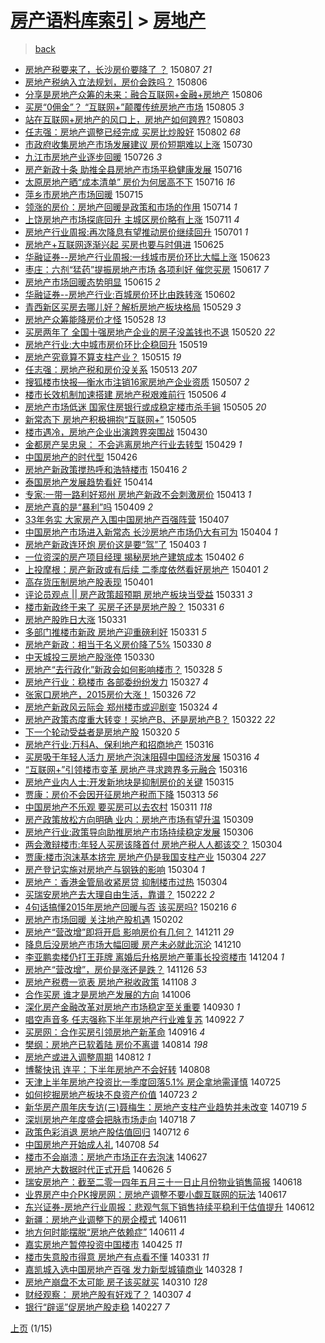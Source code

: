 [房产语料库索引](../../README.md)  > [房地产](房地产.md)
====
> [back](../README.md)

- [房地产税要来了，长沙房价要降了 ？](http://jkwz.applinzi.com/ittc/547650615581837796.html#%E6%88%BF%E5%9C%B0%E4%BA%A7%E7%A8%8E%E8%A6%81%E6%9D%A5%E4%BA%86%EF%BC%8C%E9%95%BF%E6%B2%99%E6%88%BF%E4%BB%B7%E8%A6%81%E9%99%8D%E4%BA%86+%EF%BC%9F) 150807 *21* 
- [房地产税纳入立法规划，房价会跌吗？](http://jkwz.applinzi.com/ittc/547650611426008556.html#%E6%88%BF%E5%9C%B0%E4%BA%A7%E7%A8%8E%E7%BA%B3%E5%85%A5%E7%AB%8B%E6%B3%95%E8%A7%84%E5%88%92%EF%BC%8C%E6%88%BF%E4%BB%B7%E4%BC%9A%E8%B7%8C%E5%90%97%EF%BC%9F) 150806  
- [分享是房地产众筹的未来：融合互联网+金融+房地产](http://jkwz.applinzi.com/ittc/547650611435774754.html#%E5%88%86%E4%BA%AB%E6%98%AF%E6%88%BF%E5%9C%B0%E4%BA%A7%E4%BC%97%E7%AD%B9%E7%9A%84%E6%9C%AA%E6%9D%A5%EF%BC%9A%E8%9E%8D%E5%90%88%E4%BA%92%E8%81%94%E7%BD%91%2B%E9%87%91%E8%9E%8D%2B%E6%88%BF%E5%9C%B0%E4%BA%A7) 150806  
- [买房“0佣金”？ “互联网+”颠覆传统房地产市场](http://jkwz.applinzi.com/ittc/547650611430258109.html#%E4%B9%B0%E6%88%BF%E2%80%9C0%E4%BD%A3%E9%87%91%E2%80%9D%EF%BC%9F+%E2%80%9C%E4%BA%92%E8%81%94%E7%BD%91%2B%E2%80%9D%E9%A2%A0%E8%A6%86%E4%BC%A0%E7%BB%9F%E6%88%BF%E5%9C%B0%E4%BA%A7%E5%B8%82%E5%9C%BA) 150805 *3* 
- [站在互联网+房地产的风口上，房地产如何跨界?](http://jkwz.applinzi.com/ittc/547650615539268553.html#%E7%AB%99%E5%9C%A8%E4%BA%92%E8%81%94%E7%BD%91%2B%E6%88%BF%E5%9C%B0%E4%BA%A7%E7%9A%84%E9%A3%8E%E5%8F%A3%E4%B8%8A%EF%BC%8C%E6%88%BF%E5%9C%B0%E4%BA%A7%E5%A6%82%E4%BD%95%E8%B7%A8%E7%95%8C%3F) 150803  
- [任志强：房地产调整已经完成 买房比炒股好](http://jkwz.applinzi.com/ittc/547650615517532000.html#%E4%BB%BB%E5%BF%97%E5%BC%BA%EF%BC%9A%E6%88%BF%E5%9C%B0%E4%BA%A7%E8%B0%83%E6%95%B4%E5%B7%B2%E7%BB%8F%E5%AE%8C%E6%88%90+%E4%B9%B0%E6%88%BF%E6%AF%94%E7%82%92%E8%82%A1%E5%A5%BD) 150802 *68* 
- [市政府收集房地产市场发展建议 房价短期难以上涨](http://jkwz.applinzi.com/ittc/547650611436646480.html#%E5%B8%82%E6%94%BF%E5%BA%9C%E6%94%B6%E9%9B%86%E6%88%BF%E5%9C%B0%E4%BA%A7%E5%B8%82%E5%9C%BA%E5%8F%91%E5%B1%95%E5%BB%BA%E8%AE%AE+%E6%88%BF%E4%BB%B7%E7%9F%AD%E6%9C%9F%E9%9A%BE%E4%BB%A5%E4%B8%8A%E6%B6%A8) 150730  
- [九江市房地产业逐步回暖](http://jkwz.applinzi.com/ittc/547650615288496408.html#%E4%B9%9D%E6%B1%9F%E5%B8%82%E6%88%BF%E5%9C%B0%E4%BA%A7%E4%B8%9A%E9%80%90%E6%AD%A5%E5%9B%9E%E6%9A%96) 150726 *3* 
- [房产新政十条 助推全县房地产市场平稳健康发展](http://jkwz.applinzi.com/ittc/547650611429527118.html#%E6%88%BF%E4%BA%A7%E6%96%B0%E6%94%BF%E5%8D%81%E6%9D%A1+%E5%8A%A9%E6%8E%A8%E5%85%A8%E5%8E%BF%E6%88%BF%E5%9C%B0%E4%BA%A7%E5%B8%82%E5%9C%BA%E5%B9%B3%E7%A8%B3%E5%81%A5%E5%BA%B7%E5%8F%91%E5%B1%95) 150716  
- [太原房地产晒“成本清单” 房价为何居高不下](http://jkwz.applinzi.com/ittc/547650611429104347.html#%E5%A4%AA%E5%8E%9F%E6%88%BF%E5%9C%B0%E4%BA%A7%E6%99%92%E2%80%9C%E6%88%90%E6%9C%AC%E6%B8%85%E5%8D%95%E2%80%9D+%E6%88%BF%E4%BB%B7%E4%B8%BA%E4%BD%95%E5%B1%85%E9%AB%98%E4%B8%8D%E4%B8%8B) 150716 *16* 
- [萍乡市房地产市场回暖](http://jkwz.applinzi.com/ittc/547650611429750918.html#%E8%90%8D%E4%B9%A1%E5%B8%82%E6%88%BF%E5%9C%B0%E4%BA%A7%E5%B8%82%E5%9C%BA%E5%9B%9E%E6%9A%96) 150715  
- [领涨的房价：房地产回暖是政策和市场的作用](http://jkwz.applinzi.com/ittc/547650614955882910.html#%E9%A2%86%E6%B6%A8%E7%9A%84%E6%88%BF%E4%BB%B7%EF%BC%9A%E6%88%BF%E5%9C%B0%E4%BA%A7%E5%9B%9E%E6%9A%96%E6%98%AF%E6%94%BF%E7%AD%96%E5%92%8C%E5%B8%82%E5%9C%BA%E7%9A%84%E4%BD%9C%E7%94%A8) 150714 *1* 
- [上饶房地产市场探底回升 主城区房价略有上涨](http://jkwz.applinzi.com/ittc/547650615036741244.html#%E4%B8%8A%E9%A5%B6%E6%88%BF%E5%9C%B0%E4%BA%A7%E5%B8%82%E5%9C%BA%E6%8E%A2%E5%BA%95%E5%9B%9E%E5%8D%87+%E4%B8%BB%E5%9F%8E%E5%8C%BA%E6%88%BF%E4%BB%B7%E7%95%A5%E6%9C%89%E4%B8%8A%E6%B6%A8) 150711 *4* 
- [房地产行业周报:再次降息有望推动房价继续回升](http://jkwz.applinzi.com/ittc/547650611425785691.html#%E6%88%BF%E5%9C%B0%E4%BA%A7%E8%A1%8C%E4%B8%9A%E5%91%A8%E6%8A%A5%3A%E5%86%8D%E6%AC%A1%E9%99%8D%E6%81%AF%E6%9C%89%E6%9C%9B%E6%8E%A8%E5%8A%A8%E6%88%BF%E4%BB%B7%E7%BB%A7%E7%BB%AD%E5%9B%9E%E5%8D%87) 150701 *1* 
- [房地产+互联网逐渐兴起 买房也要与时俱进](http://jkwz.applinzi.com/ittc/547650611427400762.html#%E6%88%BF%E5%9C%B0%E4%BA%A7%2B%E4%BA%92%E8%81%94%E7%BD%91%E9%80%90%E6%B8%90%E5%85%B4%E8%B5%B7+%E4%B9%B0%E6%88%BF%E4%B9%9F%E8%A6%81%E4%B8%8E%E6%97%B6%E4%BF%B1%E8%BF%9B) 150625  
- [华融证券--房地产行业周报:一线城市房价环比大幅上涨](http://jkwz.applinzi.com/ittc/547650611423417266.html#%E5%8D%8E%E8%9E%8D%E8%AF%81%E5%88%B8--%E6%88%BF%E5%9C%B0%E4%BA%A7%E8%A1%8C%E4%B8%9A%E5%91%A8%E6%8A%A5%3A%E4%B8%80%E7%BA%BF%E5%9F%8E%E5%B8%82%E6%88%BF%E4%BB%B7%E7%8E%AF%E6%AF%94%E5%A4%A7%E5%B9%85%E4%B8%8A%E6%B6%A8) 150623  
- [枣庄：六剂“猛药”提振房地产市场 各项利好 催您买房](http://jkwz.applinzi.com/ittc/547650611424255698.html#%E6%9E%A3%E5%BA%84%EF%BC%9A%E5%85%AD%E5%89%82%E2%80%9C%E7%8C%9B%E8%8D%AF%E2%80%9D%E6%8F%90%E6%8C%AF%E6%88%BF%E5%9C%B0%E4%BA%A7%E5%B8%82%E5%9C%BA+%E5%90%84%E9%A1%B9%E5%88%A9%E5%A5%BD+%E5%82%AC%E6%82%A8%E4%B9%B0%E6%88%BF) 150617 *7* 
- [房地产市场回暖态势明显](http://jkwz.applinzi.com/ittc/547650611420833502.html#%E6%88%BF%E5%9C%B0%E4%BA%A7%E5%B8%82%E5%9C%BA%E5%9B%9E%E6%9A%96%E6%80%81%E5%8A%BF%E6%98%8E%E6%98%BE) 150615 *2* 
- [华融证券--房地产行业:百城房价环比由跌转涨](http://jkwz.applinzi.com/ittc/547650611417102756.html#%E5%8D%8E%E8%9E%8D%E8%AF%81%E5%88%B8--%E6%88%BF%E5%9C%B0%E4%BA%A7%E8%A1%8C%E4%B8%9A%3A%E7%99%BE%E5%9F%8E%E6%88%BF%E4%BB%B7%E7%8E%AF%E6%AF%94%E7%94%B1%E8%B7%8C%E8%BD%AC%E6%B6%A8) 150602  
- [青西新区买房去哪儿好？解析房地产板块格局](http://jkwz.applinzi.com/ittc/547650611417827217.html#%E9%9D%92%E8%A5%BF%E6%96%B0%E5%8C%BA%E4%B9%B0%E6%88%BF%E5%8E%BB%E5%93%AA%E5%84%BF%E5%A5%BD%EF%BC%9F%E8%A7%A3%E6%9E%90%E6%88%BF%E5%9C%B0%E4%BA%A7%E6%9D%BF%E5%9D%97%E6%A0%BC%E5%B1%80) 150529 *3* 
- [房地产众筹能降房价才怪](http://jkwz.applinzi.com/ittc/547650611417902286.html#%E6%88%BF%E5%9C%B0%E4%BA%A7%E4%BC%97%E7%AD%B9%E8%83%BD%E9%99%8D%E6%88%BF%E4%BB%B7%E6%89%8D%E6%80%AA) 150528 *13* 
- [买房两年了 全国十强房地产企业的房子没盖钱也不退](http://jkwz.applinzi.com/ittc/547650611414527579.html#%E4%B9%B0%E6%88%BF%E4%B8%A4%E5%B9%B4%E4%BA%86+%E5%85%A8%E5%9B%BD%E5%8D%81%E5%BC%BA%E6%88%BF%E5%9C%B0%E4%BA%A7%E4%BC%81%E4%B8%9A%E7%9A%84%E6%88%BF%E5%AD%90%E6%B2%A1%E7%9B%96%E9%92%B1%E4%B9%9F%E4%B8%8D%E9%80%80) 150520 *22* 
- [房地产行业:大中城市房价环比企稳回升](http://jkwz.applinzi.com/ittc/547650611411561700.html#%E6%88%BF%E5%9C%B0%E4%BA%A7%E8%A1%8C%E4%B8%9A%3A%E5%A4%A7%E4%B8%AD%E5%9F%8E%E5%B8%82%E6%88%BF%E4%BB%B7%E7%8E%AF%E6%AF%94%E4%BC%81%E7%A8%B3%E5%9B%9E%E5%8D%87) 150519  
- [房地产究竟算不算支柱产业？](http://jkwz.applinzi.com/ittc/547650611415456227.html#%E6%88%BF%E5%9C%B0%E4%BA%A7%E7%A9%B6%E7%AB%9F%E7%AE%97%E4%B8%8D%E7%AE%97%E6%94%AF%E6%9F%B1%E4%BA%A7%E4%B8%9A%EF%BC%9F) 150515 *19* 
- [任志强：房地产税和房价没关系](http://jkwz.applinzi.com/ittc/547650611405990984.html#%E4%BB%BB%E5%BF%97%E5%BC%BA%EF%BC%9A%E6%88%BF%E5%9C%B0%E4%BA%A7%E7%A8%8E%E5%92%8C%E6%88%BF%E4%BB%B7%E6%B2%A1%E5%85%B3%E7%B3%BB) 150513 *207* 
- [搜狐楼市快报—衡水市注销16家房地产企业资质](http://jkwz.applinzi.com/ittc/547650611410965790.html#%E6%90%9C%E7%8B%90%E6%A5%BC%E5%B8%82%E5%BF%AB%E6%8A%A5%E2%80%94%E8%A1%A1%E6%B0%B4%E5%B8%82%E6%B3%A8%E9%94%8016%E5%AE%B6%E6%88%BF%E5%9C%B0%E4%BA%A7%E4%BC%81%E4%B8%9A%E8%B5%84%E8%B4%A8) 150507 *2* 
- [楼市长效机制加速搭建 房地产税艰难前行](http://jkwz.applinzi.com/ittc/547650611410326908.html#%E6%A5%BC%E5%B8%82%E9%95%BF%E6%95%88%E6%9C%BA%E5%88%B6%E5%8A%A0%E9%80%9F%E6%90%AD%E5%BB%BA+%E6%88%BF%E5%9C%B0%E4%BA%A7%E7%A8%8E%E8%89%B0%E9%9A%BE%E5%89%8D%E8%A1%8C) 150506 *4* 
- [房地产市场低迷 国家住房银行或成稳定楼市杀手锏](http://jkwz.applinzi.com/ittc/547650611410911817.html#%E6%88%BF%E5%9C%B0%E4%BA%A7%E5%B8%82%E5%9C%BA%E4%BD%8E%E8%BF%B7+%E5%9B%BD%E5%AE%B6%E4%BD%8F%E6%88%BF%E9%93%B6%E8%A1%8C%E6%88%96%E6%88%90%E7%A8%B3%E5%AE%9A%E6%A5%BC%E5%B8%82%E6%9D%80%E6%89%8B%E9%94%8F) 150505 *20* 
- [新常态下 房地产积极拥抱“互联网+”](http://jkwz.applinzi.com/ittc/547650611410495632.html#%E6%96%B0%E5%B8%B8%E6%80%81%E4%B8%8B+%E6%88%BF%E5%9C%B0%E4%BA%A7%E7%A7%AF%E6%9E%81%E6%8B%A5%E6%8A%B1%E2%80%9C%E4%BA%92%E8%81%94%E7%BD%91%2B%E2%80%9D) 150505  
- [楼市遇冷，房地产企业出演跨界突围战](http://jkwz.applinzi.com/ittc/547650611408310107.html#%E6%A5%BC%E5%B8%82%E9%81%87%E5%86%B7%EF%BC%8C%E6%88%BF%E5%9C%B0%E4%BA%A7%E4%BC%81%E4%B8%9A%E5%87%BA%E6%BC%94%E8%B7%A8%E7%95%8C%E7%AA%81%E5%9B%B4%E6%88%98) 150430  
- [金都房产吴忠泉： 不会逃离房地产行业去转型](http://jkwz.applinzi.com/ittc/547650611408893727.html#%E9%87%91%E9%83%BD%E6%88%BF%E4%BA%A7%E5%90%B4%E5%BF%A0%E6%B3%89%EF%BC%9A+%E4%B8%8D%E4%BC%9A%E9%80%83%E7%A6%BB%E6%88%BF%E5%9C%B0%E4%BA%A7%E8%A1%8C%E4%B8%9A%E5%8E%BB%E8%BD%AC%E5%9E%8B) 150429 *1* 
- [中国房地产的时代型](http://jkwz.applinzi.com/ittc/547650611407285719.html#%E4%B8%AD%E5%9B%BD%E6%88%BF%E5%9C%B0%E4%BA%A7%E7%9A%84%E6%97%B6%E4%BB%A3%E5%9E%8B) 150426  
- [房地产新政策搅热呼和浩特楼市](http://jkwz.applinzi.com/ittc/547650611405822204.html#%E6%88%BF%E5%9C%B0%E4%BA%A7%E6%96%B0%E6%94%BF%E7%AD%96%E6%90%85%E7%83%AD%E5%91%BC%E5%92%8C%E6%B5%A9%E7%89%B9%E6%A5%BC%E5%B8%82) 150416 *2* 
- [泰国房地产发展趋势看好](http://jkwz.applinzi.com/ittc/547650611404805243.html#%E6%B3%B0%E5%9B%BD%E6%88%BF%E5%9C%B0%E4%BA%A7%E5%8F%91%E5%B1%95%E8%B6%8B%E5%8A%BF%E7%9C%8B%E5%A5%BD) 150414  
- [专家:一带一路利好郑州 房地产新政不会刺激房价](http://jkwz.applinzi.com/ittc/547650611405903796.html#%E4%B8%93%E5%AE%B6%3A%E4%B8%80%E5%B8%A6%E4%B8%80%E8%B7%AF%E5%88%A9%E5%A5%BD%E9%83%91%E5%B7%9E+%E6%88%BF%E5%9C%B0%E4%BA%A7%E6%96%B0%E6%94%BF%E4%B8%8D%E4%BC%9A%E5%88%BA%E6%BF%80%E6%88%BF%E4%BB%B7) 150413 *1* 
- [房地产真的是“暴利”吗](http://jkwz.applinzi.com/ittc/547650611405210385.html#%E6%88%BF%E5%9C%B0%E4%BA%A7%E7%9C%9F%E7%9A%84%E6%98%AF%E2%80%9C%E6%9A%B4%E5%88%A9%E2%80%9D%E5%90%97) 150409 *2* 
- [33年务实 大家房产入围中国房地产百强阵营](http://jkwz.applinzi.com/ittc/547650611403066475.html#33%E5%B9%B4%E5%8A%A1%E5%AE%9E+%E5%A4%A7%E5%AE%B6%E6%88%BF%E4%BA%A7%E5%85%A5%E5%9B%B4%E4%B8%AD%E5%9B%BD%E6%88%BF%E5%9C%B0%E4%BA%A7%E7%99%BE%E5%BC%BA%E9%98%B5%E8%90%A5) 150407  
- [中国房地产市场进入新常态 长沙房地产市场仍大有可为](http://jkwz.applinzi.com/ittc/547650611402359050.html#%E4%B8%AD%E5%9B%BD%E6%88%BF%E5%9C%B0%E4%BA%A7%E5%B8%82%E5%9C%BA%E8%BF%9B%E5%85%A5%E6%96%B0%E5%B8%B8%E6%80%81+%E9%95%BF%E6%B2%99%E6%88%BF%E5%9C%B0%E4%BA%A7%E5%B8%82%E5%9C%BA%E4%BB%8D%E5%A4%A7%E6%9C%89%E5%8F%AF%E4%B8%BA) 150404 *1* 
- [房地产新政连环炮 房价这是要“驾”了](http://jkwz.applinzi.com/ittc/547650611402087200.html#%E6%88%BF%E5%9C%B0%E4%BA%A7%E6%96%B0%E6%94%BF%E8%BF%9E%E7%8E%AF%E7%82%AE+%E6%88%BF%E4%BB%B7%E8%BF%99%E6%98%AF%E8%A6%81%E2%80%9C%E9%A9%BE%E2%80%9D%E4%BA%86) 150403 *1* 
- [一位资深的房产项目经理 揭秘房地产建筑成本](http://jkwz.applinzi.com/ittc/547650611402018652.html#%E4%B8%80%E4%BD%8D%E8%B5%84%E6%B7%B1%E7%9A%84%E6%88%BF%E4%BA%A7%E9%A1%B9%E7%9B%AE%E7%BB%8F%E7%90%86+%E6%8F%AD%E7%A7%98%E6%88%BF%E5%9C%B0%E4%BA%A7%E5%BB%BA%E7%AD%91%E6%88%90%E6%9C%AC) 150402 *6* 
- [上投摩根：房产新政或有后续 二季度依然看好房地产](http://jkwz.applinzi.com/ittc/547650611404035214.html#%E4%B8%8A%E6%8A%95%E6%91%A9%E6%A0%B9%EF%BC%9A%E6%88%BF%E4%BA%A7%E6%96%B0%E6%94%BF%E6%88%96%E6%9C%89%E5%90%8E%E7%BB%AD+%E4%BA%8C%E5%AD%A3%E5%BA%A6%E4%BE%9D%E7%84%B6%E7%9C%8B%E5%A5%BD%E6%88%BF%E5%9C%B0%E4%BA%A7) 150401 *2* 
- [高存货压制房地产股表现](http://jkwz.applinzi.com/ittc/547650611402106867.html#%E9%AB%98%E5%AD%98%E8%B4%A7%E5%8E%8B%E5%88%B6%E6%88%BF%E5%9C%B0%E4%BA%A7%E8%82%A1%E8%A1%A8%E7%8E%B0) 150401  
- [评论员观点 || 房产政策超预期 房地产板块当受益](http://jkwz.applinzi.com/ittc/547650611400716796.html#%E8%AF%84%E8%AE%BA%E5%91%98%E8%A7%82%E7%82%B9+%7C%7C+%E6%88%BF%E4%BA%A7%E6%94%BF%E7%AD%96%E8%B6%85%E9%A2%84%E6%9C%9F+%E6%88%BF%E5%9C%B0%E4%BA%A7%E6%9D%BF%E5%9D%97%E5%BD%93%E5%8F%97%E7%9B%8A) 150331 *3* 
- [楼市新政终于来了 买房子还是房地产股？](http://jkwz.applinzi.com/ittc/547650611399188113.html#%E6%A5%BC%E5%B8%82%E6%96%B0%E6%94%BF%E7%BB%88%E4%BA%8E%E6%9D%A5%E4%BA%86+%E4%B9%B0%E6%88%BF%E5%AD%90%E8%BF%98%E6%98%AF%E6%88%BF%E5%9C%B0%E4%BA%A7%E8%82%A1%EF%BC%9F) 150331 *6* 
- [房地产股昨日大涨](http://jkwz.applinzi.com/ittc/547650611401982879.html#%E6%88%BF%E5%9C%B0%E4%BA%A7%E8%82%A1%E6%98%A8%E6%97%A5%E5%A4%A7%E6%B6%A8) 150331  
- [多部门推楼市新政 房地产迎重磅利好](http://jkwz.applinzi.com/ittc/547650611402107492.html#%E5%A4%9A%E9%83%A8%E9%97%A8%E6%8E%A8%E6%A5%BC%E5%B8%82%E6%96%B0%E6%94%BF+%E6%88%BF%E5%9C%B0%E4%BA%A7%E8%BF%8E%E9%87%8D%E7%A3%85%E5%88%A9%E5%A5%BD) 150331 *5* 
- [房地产新政：相当于名义房价降了5%](http://jkwz.applinzi.com/ittc/547650611397324305.html#%E6%88%BF%E5%9C%B0%E4%BA%A7%E6%96%B0%E6%94%BF%EF%BC%9A%E7%9B%B8%E5%BD%93%E4%BA%8E%E5%90%8D%E4%B9%89%E6%88%BF%E4%BB%B7%E9%99%8D%E4%BA%865%25) 150330 *8* 
- [中天城投三房地产股涨停](http://jkwz.applinzi.com/ittc/547650611402403943.html#%E4%B8%AD%E5%A4%A9%E5%9F%8E%E6%8A%95%E4%B8%89%E6%88%BF%E5%9C%B0%E4%BA%A7%E8%82%A1%E6%B6%A8%E5%81%9C) 150330  
- [房地产“去行政化”新政会如何影响楼市？](http://jkwz.applinzi.com/ittc/547650611400332657.html#%E6%88%BF%E5%9C%B0%E4%BA%A7%E2%80%9C%E5%8E%BB%E8%A1%8C%E6%94%BF%E5%8C%96%E2%80%9D%E6%96%B0%E6%94%BF%E4%BC%9A%E5%A6%82%E4%BD%95%E5%BD%B1%E5%93%8D%E6%A5%BC%E5%B8%82%EF%BC%9F) 150328 *5* 
- [房地产行业：稳楼市 各部委纷纷发力](http://jkwz.applinzi.com/ittc/547650611403140830.html#%E6%88%BF%E5%9C%B0%E4%BA%A7%E8%A1%8C%E4%B8%9A%EF%BC%9A%E7%A8%B3%E6%A5%BC%E5%B8%82+%E5%90%84%E9%83%A8%E5%A7%94%E7%BA%B7%E7%BA%B7%E5%8F%91%E5%8A%9B) 150327 *4* 
- [张家口房地产，2015房价大涨！](http://jkwz.applinzi.com/ittc/547650611397759423.html#%E5%BC%A0%E5%AE%B6%E5%8F%A3%E6%88%BF%E5%9C%B0%E4%BA%A7%EF%BC%8C2015%E6%88%BF%E4%BB%B7%E5%A4%A7%E6%B6%A8%EF%BC%81) 150326 *72* 
- [房地产新政风云际会 郑州楼市或迎剧变](http://jkwz.applinzi.com/ittc/547650611400846010.html#%E6%88%BF%E5%9C%B0%E4%BA%A7%E6%96%B0%E6%94%BF%E9%A3%8E%E4%BA%91%E9%99%85%E4%BC%9A+%E9%83%91%E5%B7%9E%E6%A5%BC%E5%B8%82%E6%88%96%E8%BF%8E%E5%89%A7%E5%8F%98) 150324 *4* 
- [房地产政策态度重大转变！买地产B、还是房地产B？](http://jkwz.applinzi.com/ittc/547650611398467012.html#%E6%88%BF%E5%9C%B0%E4%BA%A7%E6%94%BF%E7%AD%96%E6%80%81%E5%BA%A6%E9%87%8D%E5%A4%A7%E8%BD%AC%E5%8F%98%EF%BC%81%E4%B9%B0%E5%9C%B0%E4%BA%A7B%E3%80%81%E8%BF%98%E6%98%AF%E6%88%BF%E5%9C%B0%E4%BA%A7B%EF%BC%9F) 150322 *22* 
- [下一个轮动受益者是房地产股](http://jkwz.applinzi.com/ittc/547650611397915280.html#%E4%B8%8B%E4%B8%80%E4%B8%AA%E8%BD%AE%E5%8A%A8%E5%8F%97%E7%9B%8A%E8%80%85%E6%98%AF%E6%88%BF%E5%9C%B0%E4%BA%A7%E8%82%A1) 150320 *5* 
- [房地产行业:万科A、保利地产和招商地产](http://jkwz.applinzi.com/ittc/547650611397597124.html#%E6%88%BF%E5%9C%B0%E4%BA%A7%E8%A1%8C%E4%B8%9A%3A%E4%B8%87%E7%A7%91A%E3%80%81%E4%BF%9D%E5%88%A9%E5%9C%B0%E4%BA%A7%E5%92%8C%E6%8B%9B%E5%95%86%E5%9C%B0%E4%BA%A7) 150316  
- [买房吸干年轻人活力 房地产泡沫阻碍中国经济发展](http://jkwz.applinzi.com/ittc/547650611397731620.html#%E4%B9%B0%E6%88%BF%E5%90%B8%E5%B9%B2%E5%B9%B4%E8%BD%BB%E4%BA%BA%E6%B4%BB%E5%8A%9B+%E6%88%BF%E5%9C%B0%E4%BA%A7%E6%B3%A1%E6%B2%AB%E9%98%BB%E7%A2%8D%E4%B8%AD%E5%9B%BD%E7%BB%8F%E6%B5%8E%E5%8F%91%E5%B1%95) 150316 *4* 
- [“互联网+”引领楼市变革 房地产寻求跨界多元融合](http://jkwz.applinzi.com/ittc/547650611396854191.html#%E2%80%9C%E4%BA%92%E8%81%94%E7%BD%91%2B%E2%80%9D%E5%BC%95%E9%A2%86%E6%A5%BC%E5%B8%82%E5%8F%98%E9%9D%A9+%E6%88%BF%E5%9C%B0%E4%BA%A7%E5%AF%BB%E6%B1%82%E8%B7%A8%E7%95%8C%E5%A4%9A%E5%85%83%E8%9E%8D%E5%90%88) 150316  
- [房地产业内人士:开发新地块是抑制房价的关键](http://jkwz.applinzi.com/ittc/547650611397060665.html#%E6%88%BF%E5%9C%B0%E4%BA%A7%E4%B8%9A%E5%86%85%E4%BA%BA%E5%A3%AB%3A%E5%BC%80%E5%8F%91%E6%96%B0%E5%9C%B0%E5%9D%97%E6%98%AF%E6%8A%91%E5%88%B6%E6%88%BF%E4%BB%B7%E7%9A%84%E5%85%B3%E9%94%AE) 150315  
- [贾康：房价不会因开征房地产税而下降](http://jkwz.applinzi.com/ittc/547650611387809631.html#%E8%B4%BE%E5%BA%B7%EF%BC%9A%E6%88%BF%E4%BB%B7%E4%B8%8D%E4%BC%9A%E5%9B%A0%E5%BC%80%E5%BE%81%E6%88%BF%E5%9C%B0%E4%BA%A7%E7%A8%8E%E8%80%8C%E4%B8%8B%E9%99%8D) 150313 *56* 
- [中国房地产不乐观 要买房可以去农村](http://jkwz.applinzi.com/ittc/547650611395976371.html#%E4%B8%AD%E5%9B%BD%E6%88%BF%E5%9C%B0%E4%BA%A7%E4%B8%8D%E4%B9%90%E8%A7%82+%E8%A6%81%E4%B9%B0%E6%88%BF%E5%8F%AF%E4%BB%A5%E5%8E%BB%E5%86%9C%E6%9D%91) 150311 *118* 
- [房产政策放松方向明确 业内：房地产市场有望升温](http://jkwz.applinzi.com/ittc/547650611394937504.html#%E6%88%BF%E4%BA%A7%E6%94%BF%E7%AD%96%E6%94%BE%E6%9D%BE%E6%96%B9%E5%90%91%E6%98%8E%E7%A1%AE+%E4%B8%9A%E5%86%85%EF%BC%9A%E6%88%BF%E5%9C%B0%E4%BA%A7%E5%B8%82%E5%9C%BA%E6%9C%89%E6%9C%9B%E5%8D%87%E6%B8%A9) 150309  
- [房地产行业:政策导向助推房地产市场持续稳定发展](http://jkwz.applinzi.com/ittc/547650611395336367.html#%E6%88%BF%E5%9C%B0%E4%BA%A7%E8%A1%8C%E4%B8%9A%3A%E6%94%BF%E7%AD%96%E5%AF%BC%E5%90%91%E5%8A%A9%E6%8E%A8%E6%88%BF%E5%9C%B0%E4%BA%A7%E5%B8%82%E5%9C%BA%E6%8C%81%E7%BB%AD%E7%A8%B3%E5%AE%9A%E5%8F%91%E5%B1%95) 150306  
- [两会激辩楼市:年轻人买房该降首付 房地产税人人都该交？](http://jkwz.applinzi.com/ittc/547650611393260803.html#%E4%B8%A4%E4%BC%9A%E6%BF%80%E8%BE%A9%E6%A5%BC%E5%B8%82%3A%E5%B9%B4%E8%BD%BB%E4%BA%BA%E4%B9%B0%E6%88%BF%E8%AF%A5%E9%99%8D%E9%A6%96%E4%BB%98+%E6%88%BF%E5%9C%B0%E4%BA%A7%E7%A8%8E%E4%BA%BA%E4%BA%BA%E9%83%BD%E8%AF%A5%E4%BA%A4%EF%BC%9F) 150304  
- [贾康:楼市泡沫基本挤完 房地产仍是我国支柱产业](http://jkwz.applinzi.com/ittc/547650611391791786.html#%E8%B4%BE%E5%BA%B7%3A%E6%A5%BC%E5%B8%82%E6%B3%A1%E6%B2%AB%E5%9F%BA%E6%9C%AC%E6%8C%A4%E5%AE%8C+%E6%88%BF%E5%9C%B0%E4%BA%A7%E4%BB%8D%E6%98%AF%E6%88%91%E5%9B%BD%E6%94%AF%E6%9F%B1%E4%BA%A7%E4%B8%9A) 150304 *227* 
- [房产登记实施对房地产与钢铁的影响](http://jkwz.applinzi.com/ittc/547650611395018466.html#%E6%88%BF%E4%BA%A7%E7%99%BB%E8%AE%B0%E5%AE%9E%E6%96%BD%E5%AF%B9%E6%88%BF%E5%9C%B0%E4%BA%A7%E4%B8%8E%E9%92%A2%E9%93%81%E7%9A%84%E5%BD%B1%E5%93%8D) 150304 *1* 
- [房地产：香港金管局收紧房贷 抑制楼市过热](http://jkwz.applinzi.com/ittc/547650611393913194.html#%E6%88%BF%E5%9C%B0%E4%BA%A7%EF%BC%9A%E9%A6%99%E6%B8%AF%E9%87%91%E7%AE%A1%E5%B1%80%E6%94%B6%E7%B4%A7%E6%88%BF%E8%B4%B7+%E6%8A%91%E5%88%B6%E6%A5%BC%E5%B8%82%E8%BF%87%E7%83%AD) 150304  
- [买瑞安房地产去大理自由生活，靠谱？](http://jkwz.applinzi.com/ittc/547650611392682958.html#%E4%B9%B0%E7%91%9E%E5%AE%89%E6%88%BF%E5%9C%B0%E4%BA%A7%E5%8E%BB%E5%A4%A7%E7%90%86%E8%87%AA%E7%94%B1%E7%94%9F%E6%B4%BB%EF%BC%8C%E9%9D%A0%E8%B0%B1%EF%BC%9F) 150222 *2* 
- [4句话搞懂2015年房地产回暖与否 该买房吗?](http://jkwz.applinzi.com/ittc/547650611391475301.html#4%E5%8F%A5%E8%AF%9D%E6%90%9E%E6%87%822015%E5%B9%B4%E6%88%BF%E5%9C%B0%E4%BA%A7%E5%9B%9E%E6%9A%96%E4%B8%8E%E5%90%A6+%E8%AF%A5%E4%B9%B0%E6%88%BF%E5%90%97%3F) 150216 *6* 
- [房地产市场回暖 关注地产股机遇](http://jkwz.applinzi.com/ittc/547650611389450524.html#%E6%88%BF%E5%9C%B0%E4%BA%A7%E5%B8%82%E5%9C%BA%E5%9B%9E%E6%9A%96+%E5%85%B3%E6%B3%A8%E5%9C%B0%E4%BA%A7%E8%82%A1%E6%9C%BA%E9%81%87) 150202  
- [房地产“营改增”即将开启 影响房价有几何？](http://jkwz.applinzi.com/ittc/547650611382328566.html#%E6%88%BF%E5%9C%B0%E4%BA%A7%E2%80%9C%E8%90%A5%E6%94%B9%E5%A2%9E%E2%80%9D%E5%8D%B3%E5%B0%86%E5%BC%80%E5%90%AF+%E5%BD%B1%E5%93%8D%E6%88%BF%E4%BB%B7%E6%9C%89%E5%87%A0%E4%BD%95%EF%BC%9F) 141211 *29* 
- [降息后没房地产市场大幅回暖 房产未必就此沉沦](http://jkwz.applinzi.com/ittc/547650611384615082.html#%E9%99%8D%E6%81%AF%E5%90%8E%E6%B2%A1%E6%88%BF%E5%9C%B0%E4%BA%A7%E5%B8%82%E5%9C%BA%E5%A4%A7%E5%B9%85%E5%9B%9E%E6%9A%96+%E6%88%BF%E4%BA%A7%E6%9C%AA%E5%BF%85%E5%B0%B1%E6%AD%A4%E6%B2%89%E6%B2%A6) 141210  
- [李亚鹏卖楼仍打王菲牌 离婚后升格房地产董事长投资楼市](http://jkwz.applinzi.com/ittc/547650611381049833.html#%E6%9D%8E%E4%BA%9A%E9%B9%8F%E5%8D%96%E6%A5%BC%E4%BB%8D%E6%89%93%E7%8E%8B%E8%8F%B2%E7%89%8C+%E7%A6%BB%E5%A9%9A%E5%90%8E%E5%8D%87%E6%A0%BC%E6%88%BF%E5%9C%B0%E4%BA%A7%E8%91%A3%E4%BA%8B%E9%95%BF%E6%8A%95%E8%B5%84%E6%A5%BC%E5%B8%82) 141204 *1* 
- [房地产“营改增”，房价是涨还是跌？](http://jkwz.applinzi.com/ittc/547650611379812870.html#%E6%88%BF%E5%9C%B0%E4%BA%A7%E2%80%9C%E8%90%A5%E6%94%B9%E5%A2%9E%E2%80%9D%EF%BC%8C%E6%88%BF%E4%BB%B7%E6%98%AF%E6%B6%A8%E8%BF%98%E6%98%AF%E8%B7%8C%EF%BC%9F) 141126 *53* 
- [房地产税费一览表 房地产税收政策](http://jkwz.applinzi.com/ittc/547650611378411683.html#%E6%88%BF%E5%9C%B0%E4%BA%A7%E7%A8%8E%E8%B4%B9%E4%B8%80%E8%A7%88%E8%A1%A8+%E6%88%BF%E5%9C%B0%E4%BA%A7%E7%A8%8E%E6%94%B6%E6%94%BF%E7%AD%96) 141108 *3* 
- [合作买房 谁才是房地产发展的方向](http://jkwz.applinzi.com/ittc/547650611376817343.html#%E5%90%88%E4%BD%9C%E4%B9%B0%E6%88%BF+%E8%B0%81%E6%89%8D%E6%98%AF%E6%88%BF%E5%9C%B0%E4%BA%A7%E5%8F%91%E5%B1%95%E7%9A%84%E6%96%B9%E5%90%91) 141006  
- [深化房产金融改革对房地产市场稳定至关重要](http://jkwz.applinzi.com/ittc/547650611376700168.html#%E6%B7%B1%E5%8C%96%E6%88%BF%E4%BA%A7%E9%87%91%E8%9E%8D%E6%94%B9%E9%9D%A9%E5%AF%B9%E6%88%BF%E5%9C%B0%E4%BA%A7%E5%B8%82%E5%9C%BA%E7%A8%B3%E5%AE%9A%E8%87%B3%E5%85%B3%E9%87%8D%E8%A6%81) 140930 *1* 
- [唱空声音多 任志强称下半年房地产行业难复苏](http://jkwz.applinzi.com/ittc/547650611375535574.html#%E5%94%B1%E7%A9%BA%E5%A3%B0%E9%9F%B3%E5%A4%9A+%E4%BB%BB%E5%BF%97%E5%BC%BA%E7%A7%B0%E4%B8%8B%E5%8D%8A%E5%B9%B4%E6%88%BF%E5%9C%B0%E4%BA%A7%E8%A1%8C%E4%B8%9A%E9%9A%BE%E5%A4%8D%E8%8B%8F) 140922 *7* 
- [买房网：合作买房引领房地产新革命](http://jkwz.applinzi.com/ittc/547650611374848686.html#%E4%B9%B0%E6%88%BF%E7%BD%91%EF%BC%9A%E5%90%88%E4%BD%9C%E4%B9%B0%E6%88%BF%E5%BC%95%E9%A2%86%E6%88%BF%E5%9C%B0%E4%BA%A7%E6%96%B0%E9%9D%A9%E5%91%BD) 140916 *4* 
- [樊纲：房地产已软着陆 房价不离谱](http://jkwz.applinzi.com/ittc/547650611373752542.html#%E6%A8%8A%E7%BA%B2%EF%BC%9A%E6%88%BF%E5%9C%B0%E4%BA%A7%E5%B7%B2%E8%BD%AF%E7%9D%80%E9%99%86+%E6%88%BF%E4%BB%B7%E4%B8%8D%E7%A6%BB%E8%B0%B1) 140814 *198* 
- [房地产或进入调整周期](http://jkwz.applinzi.com/ittc/547650611371394865.html#%E6%88%BF%E5%9C%B0%E4%BA%A7%E6%88%96%E8%BF%9B%E5%85%A5%E8%B0%83%E6%95%B4%E5%91%A8%E6%9C%9F) 140812 *1* 
- [博鳌快讯 连平：下半年房地产不会好转](http://jkwz.applinzi.com/ittc/547650611369072368.html#%E5%8D%9A%E9%B3%8C%E5%BF%AB%E8%AE%AF+%E8%BF%9E%E5%B9%B3%EF%BC%9A%E4%B8%8B%E5%8D%8A%E5%B9%B4%E6%88%BF%E5%9C%B0%E4%BA%A7%E4%B8%8D%E4%BC%9A%E5%A5%BD%E8%BD%AC) 140808  
- [天津上半年房地产投资比一季度回落5.1% 房企拿地需谨慎](http://jkwz.applinzi.com/ittc/547650611369721414.html#%E5%A4%A9%E6%B4%A5%E4%B8%8A%E5%8D%8A%E5%B9%B4%E6%88%BF%E5%9C%B0%E4%BA%A7%E6%8A%95%E8%B5%84%E6%AF%94%E4%B8%80%E5%AD%A3%E5%BA%A6%E5%9B%9E%E8%90%BD5.1%25+%E6%88%BF%E4%BC%81%E6%8B%BF%E5%9C%B0%E9%9C%80%E8%B0%A8%E6%85%8E) 140725  
- [如何挖掘房地产板块不良资产价值](http://jkwz.applinzi.com/ittc/547650611370372330.html#%E5%A6%82%E4%BD%95%E6%8C%96%E6%8E%98%E6%88%BF%E5%9C%B0%E4%BA%A7%E6%9D%BF%E5%9D%97%E4%B8%8D%E8%89%AF%E8%B5%84%E4%BA%A7%E4%BB%B7%E5%80%BC) 140723 *2* 
- [新华房产周年庆专访(三)聂梅生：房地产支柱产业趋势并未改变](http://jkwz.applinzi.com/ittc/547650611369347875.html#%E6%96%B0%E5%8D%8E%E6%88%BF%E4%BA%A7%E5%91%A8%E5%B9%B4%E5%BA%86%E4%B8%93%E8%AE%BF%28%E4%B8%89%29%E8%81%82%E6%A2%85%E7%94%9F%EF%BC%9A%E6%88%BF%E5%9C%B0%E4%BA%A7%E6%94%AF%E6%9F%B1%E4%BA%A7%E4%B8%9A%E8%B6%8B%E5%8A%BF%E5%B9%B6%E6%9C%AA%E6%94%B9%E5%8F%98) 140719 *5* 
- [深圳房地产年度盛会把脉市场走向](http://jkwz.applinzi.com/ittc/547650611370223565.html#%E6%B7%B1%E5%9C%B3%E6%88%BF%E5%9C%B0%E4%BA%A7%E5%B9%B4%E5%BA%A6%E7%9B%9B%E4%BC%9A%E6%8A%8A%E8%84%89%E5%B8%82%E5%9C%BA%E8%B5%B0%E5%90%91) 140718 *7* 
- [政策色彩消退 房地产股估值回归](http://jkwz.applinzi.com/ittc/547650611368779890.html#%E6%94%BF%E7%AD%96%E8%89%B2%E5%BD%A9%E6%B6%88%E9%80%80+%E6%88%BF%E5%9C%B0%E4%BA%A7%E8%82%A1%E4%BC%B0%E5%80%BC%E5%9B%9E%E5%BD%92) 140712 *6* 
- [中国房地产开始成人礼](http://jkwz.applinzi.com/ittc/547650611369773522.html#%E4%B8%AD%E5%9B%BD%E6%88%BF%E5%9C%B0%E4%BA%A7%E5%BC%80%E5%A7%8B%E6%88%90%E4%BA%BA%E7%A4%BC) 140708 *54* 
- [楼市不会崩溃：房地产市场正在去泡沫](http://jkwz.applinzi.com/ittc/547650611369291065.html#%E6%A5%BC%E5%B8%82%E4%B8%8D%E4%BC%9A%E5%B4%A9%E6%BA%83%EF%BC%9A%E6%88%BF%E5%9C%B0%E4%BA%A7%E5%B8%82%E5%9C%BA%E6%AD%A3%E5%9C%A8%E5%8E%BB%E6%B3%A1%E6%B2%AB) 140627  
- [房地产大数据时代正式开启](http://jkwz.applinzi.com/ittc/547650611367905962.html#%E6%88%BF%E5%9C%B0%E4%BA%A7%E5%A4%A7%E6%95%B0%E6%8D%AE%E6%97%B6%E4%BB%A3%E6%AD%A3%E5%BC%8F%E5%BC%80%E5%90%AF) 140626 *5* 
- [瑞安房地产：截至二零一四年五月三十一日止月份物业销售简报](http://jkwz.applinzi.com/ittc/547650611366968555.html#%E7%91%9E%E5%AE%89%E6%88%BF%E5%9C%B0%E4%BA%A7%EF%BC%9A%E6%88%AA%E8%87%B3%E4%BA%8C%E9%9B%B6%E4%B8%80%E5%9B%9B%E5%B9%B4%E4%BA%94%E6%9C%88%E4%B8%89%E5%8D%81%E4%B8%80%E6%97%A5%E6%AD%A2%E6%9C%88%E4%BB%BD%E7%89%A9%E4%B8%9A%E9%94%80%E5%94%AE%E7%AE%80%E6%8A%A5) 140618  
- [业界房产中介PK搜房网：房地产调整不要小觑互联网的玩法](http://jkwz.applinzi.com/ittc/547650611366676285.html#%E4%B8%9A%E7%95%8C%E6%88%BF%E4%BA%A7%E4%B8%AD%E4%BB%8BPK%E6%90%9C%E6%88%BF%E7%BD%91%EF%BC%9A%E6%88%BF%E5%9C%B0%E4%BA%A7%E8%B0%83%E6%95%B4%E4%B8%8D%E8%A6%81%E5%B0%8F%E8%A7%91%E4%BA%92%E8%81%94%E7%BD%91%E7%9A%84%E7%8E%A9%E6%B3%95) 140617  
- [东兴证券-房地产行业周报：悲观气氛下销售持续平稳利于估值提升](http://jkwz.applinzi.com/ittc/547650611364704359.html#%E4%B8%9C%E5%85%B4%E8%AF%81%E5%88%B8-%E6%88%BF%E5%9C%B0%E4%BA%A7%E8%A1%8C%E4%B8%9A%E5%91%A8%E6%8A%A5%EF%BC%9A%E6%82%B2%E8%A7%82%E6%B0%94%E6%B0%9B%E4%B8%8B%E9%94%80%E5%94%AE%E6%8C%81%E7%BB%AD%E5%B9%B3%E7%A8%B3%E5%88%A9%E4%BA%8E%E4%BC%B0%E5%80%BC%E6%8F%90%E5%8D%87) 140612  
- [新疆：房地产业调整下的房企模式](http://jkwz.applinzi.com/ittc/547650611366232192.html#%E6%96%B0%E7%96%86%EF%BC%9A%E6%88%BF%E5%9C%B0%E4%BA%A7%E4%B8%9A%E8%B0%83%E6%95%B4%E4%B8%8B%E7%9A%84%E6%88%BF%E4%BC%81%E6%A8%A1%E5%BC%8F) 140611  
- [地方何时能摆脱“房地产依赖症”](http://jkwz.applinzi.com/ittc/547650611367601286.html#%E5%9C%B0%E6%96%B9%E4%BD%95%E6%97%B6%E8%83%BD%E6%91%86%E8%84%B1%E2%80%9C%E6%88%BF%E5%9C%B0%E4%BA%A7%E4%BE%9D%E8%B5%96%E7%97%87%E2%80%9D) 140611 *4* 
- [嘉实房地产暂停投资中国楼市](http://jkwz.applinzi.com/ittc/547650611364880245.html#%E5%98%89%E5%AE%9E%E6%88%BF%E5%9C%B0%E4%BA%A7%E6%9A%82%E5%81%9C%E6%8A%95%E8%B5%84%E4%B8%AD%E5%9B%BD%E6%A5%BC%E5%B8%82) 140425 *11* 
- [楼市失意股市得意 房地产有点看不懂](http://jkwz.applinzi.com/ittc/547650611361257905.html#%E6%A5%BC%E5%B8%82%E5%A4%B1%E6%84%8F%E8%82%A1%E5%B8%82%E5%BE%97%E6%84%8F+%E6%88%BF%E5%9C%B0%E4%BA%A7%E6%9C%89%E7%82%B9%E7%9C%8B%E4%B8%8D%E6%87%82) 140331 *11* 
- [嘉凯城入选中国房地产百强 发力新型城镇商业](http://jkwz.applinzi.com/ittc/547650611360885269.html#%E5%98%89%E5%87%AF%E5%9F%8E%E5%85%A5%E9%80%89%E4%B8%AD%E5%9B%BD%E6%88%BF%E5%9C%B0%E4%BA%A7%E7%99%BE%E5%BC%BA+%E5%8F%91%E5%8A%9B%E6%96%B0%E5%9E%8B%E5%9F%8E%E9%95%87%E5%95%86%E4%B8%9A) 140328 *1* 
- [房地产崩盘不太可能 房子该买就买](http://jkwz.applinzi.com/ittc/547650611360485741.html#%E6%88%BF%E5%9C%B0%E4%BA%A7%E5%B4%A9%E7%9B%98%E4%B8%8D%E5%A4%AA%E5%8F%AF%E8%83%BD+%E6%88%BF%E5%AD%90%E8%AF%A5%E4%B9%B0%E5%B0%B1%E4%B9%B0) 140310 *128* 
- [财经观察： 房地产股有好戏了？](http://jkwz.applinzi.com/ittc/547650611362461909.html#%E8%B4%A2%E7%BB%8F%E8%A7%82%E5%AF%9F%EF%BC%9A+%E6%88%BF%E5%9C%B0%E4%BA%A7%E8%82%A1%E6%9C%89%E5%A5%BD%E6%88%8F%E4%BA%86%EF%BC%9F) 140307 *4* 
- [银行“辟谣”促房地产股走稳](http://jkwz.applinzi.com/ittc/547650611359565694.html#%E9%93%B6%E8%A1%8C%E2%80%9C%E8%BE%9F%E8%B0%A3%E2%80%9D%E4%BF%83%E6%88%BF%E5%9C%B0%E4%BA%A7%E8%82%A1%E8%B5%B0%E7%A8%B3) 140227 *7* 


 [上页](房地产2.md)           (1/15)